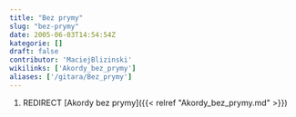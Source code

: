 ```yaml
---
title: "Bez prymy"
slug: "bez-prymy"
date: 2005-06-03T14:54:54Z
kategorie: []
draft: false
contributor: 'MaciejBlizinski'
wikilinks: ['Akordy_bez_prymy']
aliases: ['/gitara/Bez_prymy']
---
```

1.  REDIRECT [Akordy bez prymy]({{< relref "Akordy_bez_prymy.md" >}})